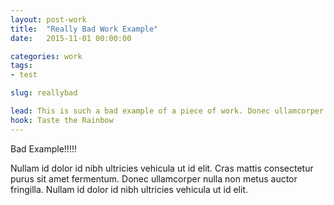 ```yaml
---
layout: post-work
title:  "Really Bad Work Example"
date:   2015-11-01 00:00:00

categories: work
tags:
- test

slug: reallybad

lead: This is such a bad example of a piece of work. Donec ullamcorper nulla non metus auctor fringilla. Nullam id dolor id nibh ultricies vehicula ut id elit. Nullam id dolor id nibh ultricies vehicula ut id elit. Cras mattis consectetur purus sit amet fermentum.
hook: Taste the Rainbow
---
```

Bad Example!!!!!

Nullam id dolor id nibh ultricies vehicula ut id elit. Cras mattis consectetur purus sit amet fermentum. Donec ullamcorper nulla non metus auctor fringilla. Nullam id dolor id nibh ultricies vehicula ut id elit.
